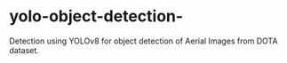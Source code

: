 # yolo-object-detection-
Detection using YOLOv8 for object detection of Aerial Images from DOTA dataset.
